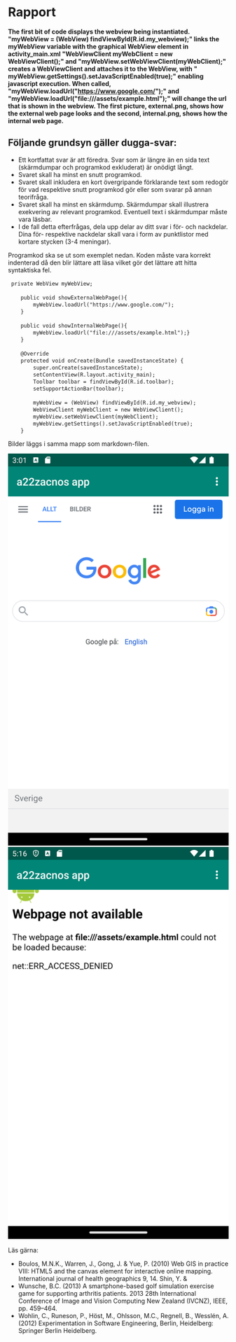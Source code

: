 
# Rapport

**The first bit of code displays the webview being instantiated. "myWebView = (WebView) findViewById(R.id.my_webview);" links the myWebView variable with the graphical WebView element in activity_main.xml
    "WebViewClient myWebClient = new WebViewClient();" and "myWebView.setWebViewClient(myWebClient);" creates a WebViewClient and attaches it to the WebView, with " myWebView.getSettings().setJavaScriptEnabled(true);"
    enabling javascript execution. When called, "myWebView.loadUrl("https://www.google.com/");" and "myWebView.loadUrl("file:///assets/example.html");" will change the url that is shown in the webview. The first picture,
    external.png, shows how the external web page looks and the second, internal.png, shows how the internal web page.**


## Följande grundsyn gäller dugga-svar:

- Ett kortfattat svar är att föredra. Svar som är längre än en sida text (skärmdumpar och programkod exkluderat) är onödigt långt.
- Svaret skall ha minst en snutt programkod.
- Svaret skall inkludera en kort övergripande förklarande text som redogör för vad respektive snutt programkod gör eller som svarar på annan teorifråga.
- Svaret skall ha minst en skärmdump. Skärmdumpar skall illustrera exekvering av relevant programkod. Eventuell text i skärmdumpar måste vara läsbar.
- I de fall detta efterfrågas, dela upp delar av ditt svar i för- och nackdelar. Dina för- respektive nackdelar skall vara i form av punktlistor med kortare stycken (3-4 meningar).

Programkod ska se ut som exemplet nedan. Koden måste vara korrekt indenterad då den blir lättare att läsa vilket gör det lättare att hitta syntaktiska fel.

```
 private WebView myWebView;

    public void showExternalWebPage(){
        myWebView.loadUrl("https://www.google.com/");
    }

    public void showInternalWebPage(){
        myWebView.loadUrl("file:///assets/example.html");}
    }

    @Override
    protected void onCreate(Bundle savedInstanceState) {
        super.onCreate(savedInstanceState);
        setContentView(R.layout.activity_main);
        Toolbar toolbar = findViewById(R.id.toolbar);
        setSupportActionBar(toolbar);

        myWebView = (WebView) findViewById(R.id.my_webview);
        WebViewClient myWebClient = new WebViewClient();
        myWebView.setWebViewClient(myWebClient);
        myWebView.getSettings().setJavaScriptEnabled(true);
    }
```
Bilder läggs i samma mapp som markdown-filen.

![](external.png)
![](internal.png)

Läs gärna:

- Boulos, M.N.K., Warren, J., Gong, J. & Yue, P. (2010) Web GIS in practice VIII: HTML5 and the canvas element for interactive online mapping. International journal of health geographics 9, 14. Shin, Y. &
- Wunsche, B.C. (2013) A smartphone-based golf simulation exercise game for supporting arthritis patients. 2013 28th International Conference of Image and Vision Computing New Zealand (IVCNZ), IEEE, pp. 459–464.
- Wohlin, C., Runeson, P., Höst, M., Ohlsson, M.C., Regnell, B., Wesslén, A. (2012) Experimentation in Software Engineering, Berlin, Heidelberg: Springer Berlin Heidelberg.
